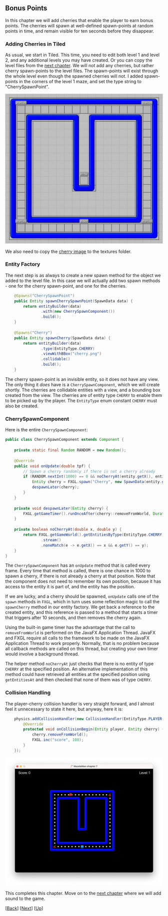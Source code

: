## Bonus Points

In this chapter we will add cherries that enable the player to earn bonus points. The 
cherries will spawn at well-defined spawn-points at random points in time, and remain 
visible for ten seconds before they disappear.


### Adding Cherries in Tiled

As usual, we start in Tiled. This time, you need to edit both level 1 and level 2, and
any additional levels you may have created. Or you can copy the level files from the
[next chapter](../08-chapter-8/src/main/resources/assets/levels). We will not add any
cherries, but rather cherry spawn-points to the level files. The spawn-points will
exist through the whole level even though the spawned cherries will not. I added 
spawn-points in the corners of the level 1 maze, and set the type string to 
"CherrySpawnPoint". 

![Cherry Spawn Points](docs/cherry-spawn-points.png)

We also need to copy the [cherry image](../resources/cherry.png) to the textures folder.


### Entity Factory

The next step is as always to create a new spawn method for the object we added to the
level file. In this case we will actually add two spawn methods - one for the cherry 
spawn-point, and one for the cherries.

```java
    @Spawns("CherrySpawnPoint")
    public Entity spawnCherrySpawnPoint(SpawnData data) {
        return entityBuilder(data)
                .with(new CherrySpawnComponent())
                .build();
    }

    @Spawns("Cherry")
    public Entity spawnCherry(SpawnData data) {
        return entityBuilder(data)
                .type(EntityType.CHERRY)
                .viewWithBBox("cherry.png")
                .collidable()
                .build();
    }
```

The cherry spawn-point is an invisible entity, so it does not have any view. The only 
thing it _does_ have is a `CherrySpawnComponent`, which we will create shortly. The 
cherries are collidable entities with a view, and a bounding box created from the view.
The cherries are of entity type `CHERRY` to enable them to be picked up by the player.
The `EntityType` enum constant `CHERRY` must also be created.


### CherrySpawnComponent

Here is the entire `CherrySpawnComponent`:

```java
public class CherrySpawnComponent extends Component {

    private static final Random RANDOM = new Random();

    @Override
    public void onUpdate(double tpf) {
        // Spawn a cherry randomly if there is not a cherry already
        if (RANDOM.nextInt(1000) == 0 && noCherryAt(entity.getX(), entity.getY())) {
            Entity cherry = FXGL.spawn("Cherry", new SpawnData(entity.getX(), entity.getY()));
            despawnLater(cherry);
        }
    }

    private void despawnLater(Entity cherry) {
        FXGL.getGameTimer().runOnceAfter(cherry::removeFromWorld, Duration.seconds(10));
    }

    private boolean noCherryAt(double x, double y) {
        return FXGL.getGameWorld().getEntitiesByType(EntityType.CHERRY)
                .stream()
                .noneMatch(e -> e.getX() == x && e.getY() == y);
    }
}
```

The `CherrySpawnComponent` has an `onUpdate` method that is called every frame. Every
time that method is called, there is one chance in 1000 to spawn a cherry, if there is
not already a cherry at that position. Note that the component does not need to remember
its own position, because it has access to the entity it is part of, and the entity has 
the position.

If we are lucky, and a cherry should be spawned, `onUpdate` calls one of the `spawn` 
methods in `FXGL`, which in turn uses some reflection magic to call the `spawnCherry`
method in our entity factory. We get back a reference to the created entity, and this 
reference is passed to a method that starts a timer that triggers after 10 seconds, and
then removes the cherry again.

Using the built-in game timer has the advantage that the call to `removeFromWorld` is 
performed on the JavaFX Application Thread. JavaFX and FXGL require all calls to the 
framework to be made on the JavaFX Application Thread to work properly. Normally, that 
is no problem because all callback methods are called on this thread, but creating your
own timer would involve a background thread.

The helper method `noCherryAt` just checks that there is no entity of type `CHERRY` at
the specified position. An alternative implementation of this method could have retrieved
all entities at the specified position using `getEntitiesAt` and then checked that none
of them was of type `CHERRY`.


### Collision Handling

The player-cherry collision handler is very straight forward, and I almost feel it
unnecessary to state it here, but anyway, here it is:

```java
    physics.addCollisionHandler(new CollisionHandler(EntityType.PLAYER, EntityType.CHERRY) {
        @Override
        protected void onCollisionBegin(Entity player, Entity cherry) {
            cherry.removeFromWorld();
            FXGL.inc("score", 100);
        }
    });
```

![Game with Cherries](docs/cherries-live.png)

This completes this chapter. Move on to the [next chapter](../08-chapter-8/README.md)
where we will add sound to the game.

[[Back](../06-chapter-6/README.md)]
[[Next](../08-chapter-8/README.md)]
[[Up](../README.md)]
